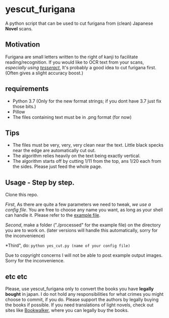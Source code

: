 # yescut_furigana

A python script that can be used to cut furigana from (clean) Japanese **Novel** scans.

## Motivation

Furigana are small letters written to the right of kanji to facilitate reading/recognition.
If you would like to OCR text from your scans, *especially using [tesseract](github.com/tesseract-ocr)*,
It's probably a good idea to cut furigana first. (Often gives a slight accuracy boost.)

## requirements
 * Python 3.7 (Only for the new format strings; if you dont have 3.7 just fix those bits.)
 * Pillow
 * The files containing text must be in .png format (for now)

## Tips
 
 * The files must be very, very, very clean near the text. Little black specks near the edge are automatically cut out.
 * The algorithm relies heavily on the text being exactly vertical.
 * The algorithm starts off by cutting 1/11 from the top, ans 1/20 each from the sides. Please just feed the whole page. 
 
## Usage - Step by step.
Clone this repo.

*First*, As there are quite a few parameters we need to tweak, _we use a config file_. 
You are free to choose any name you want, as long as your shell can handle it. 
Please refer to the [example file](https://github.com/stet-stet/yescut_furigana/blob/master/bakemonoconfig).

*Second*, make a folder ("./processed" for the example file) on the directory you are to work on.
(later versions will handle this automatically, sorry for the inconvenience)

*Third", do: `python yes_cut.py (name of your config file)`

Due to copyright concerns I will not be able to post example output images. Sorry for the inconvenience.

## etc etc

Please, use yescut_furigana only to convert the books you have **legally bought** in japan.
I do not hold any responsibilities for what crimes you might choose to commit, if you do.
Please support the authors by legally buying the books if possible.
If you need translations of light novels, check out sites like [Bookwalker](global.bookwalker.jp), where you can legally buy the books.

